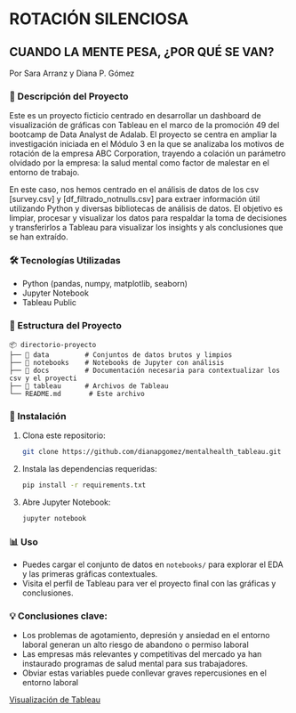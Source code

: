 # ROTACIÓN SILENCIOSA
## CUANDO LA MENTE PESA, ¿POR QUÉ SE VAN?
Por Sara Arranz y Diana P. Gómez 

### 📌 Descripción del Proyecto

Este es un proyecto ficticio centrado en desarrollar un dashboard de visualización de gráficas con Tableau en el marco de la promoción 49 del bootcamp de Data Analyst de Adalab. 
El proyecto se centra en ampliar la investigación iniciada en el Módulo 3 en la que se analizaba los motivos de rotación de la empresa ABC Corporation, trayendo a colación un parámetro olvidado por la empresa: la salud mental como factor de malestar en el entorno de trabajo. 

En este caso, nos hemos centrado en el análisis de datos de los csv [survey.csv] y [df_filtrado_notnulls.csv] para extraer información útil utilizando Python y diversas bibliotecas de análisis de datos. El objetivo es limpiar, procesar y visualizar los datos para respaldar la toma de decisiones y transferirlos a Tableau para visualizar los insights y als conclusiones que se han extraído. 

### 🛠 Tecnologías Utilizadas

- Python (pandas, numpy, matplotlib, seaborn)
- Jupyter Notebook
- Tableau Public

### 📂 Estructura del Proyecto

```
📦 directorio-proyecto
├── 📁 data         # Conjuntos de datos brutos y limpios
├── 📁 notebooks    # Notebooks de Jupyter con análisis
├── 📁 docs         # Documentación necesaria para contextualizar los csv y el proyecti
├── 📁 tableau      # Archivos de Tableau 
└── README.md       # Este archivo

```

### 🚀 Instalación

1. Clona este repositorio:
    
    ```bash
    git clone https://github.com/dianapgomez/mentalhealth_tableau.git
    
    ```
    
2. Instala las dependencias requeridas:
    
    ```bash
    pip install -r requirements.txt
    
    ```
    
3. Abre Jupyter Notebook:
    
    ```bash
    jupyter notebook
    
    ```
    

### 📊 Uso

- Puedes cargar el conjunto de datos en `notebooks/` para explorar el EDA y las primeras gráficas contextuales.
- Visita el perfil de Tableau para ver el proyecto final con las gráficas y conclusiones.

### 💡 Conclusiones clave:
- Los problemas de agotamiento, depresión y ansiedad en el entorno laboral generan un alto riesgo de abandono o permiso laboral
- Las empresas más relevantes y competitivas del mercado ya han instaurado programas de salud mental para sus trabajadores. 
- Obviar estas variables puede conllevar graves repercusiones en el entorno laboral 

[Visualización de Tableau](https://public.tableau.com/app/profile/diana.puerta6330/viz/Rotacion_Silenciosa/Inicio)